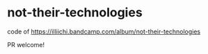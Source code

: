 # not-their-technologies
code of https://illiichi.bandcamp.com/album/not-their-technologies

PR welcome!
